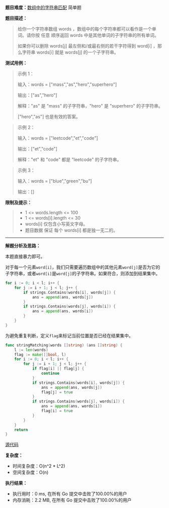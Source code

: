 **题目难度：**[数组中的字符串匹配](https://leetcode.cn/problems/string-matching-in-an-array/) 简单题

**题目描述：**

> 给你一个字符串数组 words ，数组中的每个字符串都可以看作是一个单词。请你按 任意 顺序返回 words 中是其他单词的子字符串的所有单词。
>
> 如果你可以删除 words[j] 最左侧和/或最右侧的若干字符得到 word[i] ，那么字符串 words[i] 就是 words[j] 的一个子字符串。


**测试用例：**

> 示例 1：
>
> >
>
> 输入：words = ["mass","as","hero","superhero"]
>
> 输出：["as","hero"]
>
> 解释："as" 是 "mass" 的子字符串，"hero" 是 "superhero" 的子字符串。
>
> ["hero","as"] 也是有效的答案。

> 示例 2：
>
> 输入：words = ["leetcode","et","code"]
>
> 输出：["et","code"]
>
> 解释："et" 和 "code" 都是 "leetcode" 的子字符串。

> 示例 3：
>
> 输入：words = ["blue","green","bu"]
>
> 输出：[]


**限制及提示：**
> - 1 <= words.length <= 100
> - 1 <= words[i].length <= 30
> - words[i] 仅包含小写英文字母。
> - 题目数据 保证 每个 words[i] 都是独一无二的。


---
**解题分析及思路：**

本题直接暴力即可。

对于每一个元素`word[i]`，我们只需要遍历数组中的其他元素`word[j]`是否为它的子字符串，或者`word[i]`是`word[j]`的子字符串。如果符合，则添加到结果集中。
```go
for i := 0; i < l; i++ {
    for j := i + 1; j < l; j++ {
        if strings.Contains(words[i], words[j]) {
            ans = append(ans, words[j])
        }
        if strings.Contains(words[j], words[i]) {
            ans = append(ans, words[i])
        }
    }
}
```

为避免重复判断，定义`flag`来标记当前位置是否已经在结果集中。

```go
func stringMatching(words []string) (ans []string) {
    l := len(words)
    flag := make([]bool, l)
    for i := 0; i < l; i++ {
        for j := i + 1; j < l; j++ {
            if flag[i] || flag[j] {
                continue
            }
            if strings.Contains(words[i], words[j]) {
                ans = append(ans, words[j])
                flag[j] = true
            }
            if strings.Contains(words[j], words[i]) {
                ans = append(ans, words[i])
                flag[i] = true
            }
        }
    }
    return
}

```


[源代码](https://github.com/lomtom/algorithm-go/blob/main/leetcode/1408数组中的字符串匹配_test.go)

**复杂度：**

- 时间复杂度：O(n^2 * L^2)
- 空间复杂度：O(n)

**执行结果：**

- 执行用时：0 ms, 在所有 Go 提交中击败了100.00%的用户
- 内存消耗：2.2 MB, 在所有 Go 提交中击败了100.00%的用户